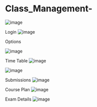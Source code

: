 # Class_Management-

![image](https://user-images.githubusercontent.com/34919558/167256186-fc84edbf-d882-4061-a088-46a53f27b9bf.png)
       

Login 
 ![image](https://user-images.githubusercontent.com/34919558/167256180-e014b496-db1e-4a26-b2cc-b290a2ba9c21.png)


Options
 
![image](https://user-images.githubusercontent.com/34919558/167256196-9efd36ec-a215-4c5b-8a3f-0ae105e902c7.png)


Time Table
![image](https://user-images.githubusercontent.com/34919558/167256202-899ccbe6-b58f-4a66-9ebf-3c056ba1981b.png)

![image](https://user-images.githubusercontent.com/34919558/167256206-bad0ca11-abc3-4528-bda4-5b703c9251d5.png)


Submissions
![image](https://user-images.githubusercontent.com/34919558/167256215-0b60dfb2-53cc-434f-aa52-5edd48709495.png)
 
Course Plan
![image](https://user-images.githubusercontent.com/34919558/167256223-620c55c8-6bf8-415b-913c-dfbf26eee5c9.png)

Exam Details
![image](https://user-images.githubusercontent.com/34919558/167256234-a5de6972-686f-44fa-a810-4f15825ae8d3.png)
 
